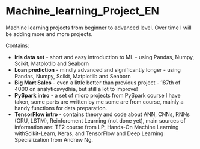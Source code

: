 # Machine_learning_Project_EN
Machine learning projects from beginner to advanced level. Over time I will be adding more and more projects.

Contains:
- **Iris data set** - short and easy introduction to ML - using Pandas, Numpy, Scikit, Matplotlib and Seaborn
- **Loan prediction** - mindly advanced and significantly longer - using Pandas, Numpy, Scikit, Matplotlib and Seaborn
- **Big Mart Sales** - even a little better than previous project - 187th of 4000 on analyticsvydhia, but still a lot to improve!
- **PySpark intro** - a set of micro projects from PySpark course I have taken, some parts are written by me some are from course,
mainly a handy functions for data preparation.
- **TensorFlow intro** - contains theory and code about ANN, CNNs, RNNs (GRU, LSTM), Reinforcment Learning (not done yet), main sources of information are: TF2 course from LP, Hands-On Machine Learning withScikit-Learn, Keras, and TensorFlow and Deep Learning Specialization from Andrew Ng.
